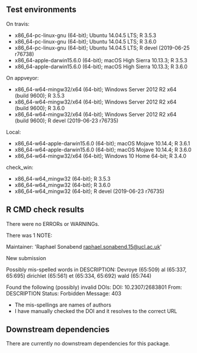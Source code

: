 ## Test environments
On travis:
* x86_64-pc-linux-gnu (64-bit); Ubuntu 14.04.5 LTS;  R 3.5.3
* x86_64-pc-linux-gnu (64-bit); Ubuntu 14.04.5 LTS;  R 3.6.0
* x86_64-pc-linux-gnu (64-bit); Ubuntu 14.04.5 LTS;  R devel (2019-06-25 r76738)
*  x86_64-apple-darwin15.6.0 (64-bit); macOS High Sierra 10.13.3; R 3.5.3
*  x86_64-apple-darwin15.6.0 (64-bit); macOS High Sierra 10.13.3; R 3.6.0

On appveyor:
* x86_64-w64-mingw32/x64 (64-bit); Windows Server 2012 R2 x64 (build 9600); R 3.5.3
* x86_64-w64-mingw32/x64 (64-bit); Windows Server 2012 R2 x64 (build 9600); R 3.6.0
* x86_64-w64-mingw32/x64 (64-bit); Windows Server 2012 R2 x64 (build 9600); R devel (2019-06-23 r76735)

Local:
 * x86_64-w64-apple-darwin15.6.0 (64-bit); macOS Mojave 10.14.4; R 3.6.1
 * x86_64-w64-apple-darwin15.6.0 (64-bit); macOS Mojave 10.14.4; R 3.6.0
 * x86_64-w64-mingw32/x64 (64-bit); Windows 10 Home 64-bit; R 3.4.0

check_win:
 * x86_64-w64_mingw32 (64-bit); R 3.5.3
 * x86_64-w64_mingw32 (64-bit); R 3.6.0
* x86_64-w64_mingw32 (64-bit); R devel (2019-06-23 r76735)

## R CMD check results
There were no ERRORs or WARNINGs.

There was 1 NOTE:

Maintainer: 'Raphael Sonabend <raphael.sonabend.15@ucl.ac.uk>'

New submission

Possibly mis-spelled words in DESCRIPTION:
  Devroye (65:509)
  al (65:337, 65:695)
  dirichlet (65:561)
  et (65:334, 65:692)
  wald (65:744)

Found the following (possibly) invalid DOIs:
  DOI: 10.2307/2683801
    From: DESCRIPTION
    Status: Forbidden
    Message: 403
    
 * The mis-spellings are names of authors
 * I have manually checked the DOI and it resolves to the correct URL


## Downstream dependencies
There are currently no downstream dependencies for this package.
